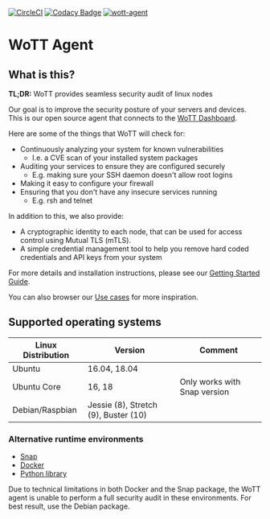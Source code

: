 [![CircleCI](https://circleci.com/gh/WoTTsecurity/agent.svg?style=svg)](https://circleci.com/gh/WoTTsecurity/agent) [![Codacy Badge](https://api.codacy.com/project/badge/Grade/9e165c20e9b04d62a15d1ff7c4736878)](https://www.codacy.com/app/vpetersson/agent) [![wott-agent](https://snapcraft.io/wott-agent/badge.svg)](https://snapcraft.io/wott-agent)

# WoTT Agent

## What is this?

**TL;DR:** WoTT provides seamless security audit of linux nodes

Our goal is to improve the security posture of your servers and devices. This is our open source agent that connects to the [WoTT Dashboard](https://dash.wott.io).

Here are some of the things that WoTT will check for:

 * Continuously analyzing your system for known vulnerabilities
   * I.e. a CVE scan of your installed system packages
 * Auditing your services to ensure they are configured securely
   * E.g. making sure your SSH daemon doesn't allow root logins
 * Making it easy to configure your firewall
 * Ensuring that you don't have any insecure services running
   * E.g. rsh and telnet

In addition to this, we also provide:

 * A cryptographic identity to each node, that can be used for access control using Mutual TLS (mTLS).
 * A simple credential management tool to help you remove hard coded credentials and API keys from your system

For more details and installation instructions, please see our [Getting Started Guide](https://wott.io/documentation/getting-started).

You can also browser our [Use cases](https://wott.io/documentation/use-cases) for more inspiration.

## Supported operating systems

| Linux Distribution  | Version | Comment |
| ------------- | ------------- | ---- |
| Ubuntu | 16.04, 18.04 |
| Ubuntu Core | 16, 18| Only works with Snap version |
| Debian/Raspbian | Jessie (8), Stretch (9), Buster (10) |


### Alternative runtime environments

* [Snap](https://github.com/WoTTsecurity/agent/blob/master/docs/alternative_installation_methods.md#snap-runtime)
* [Docker](https://github.com/WoTTsecurity/agent/blob/master/docs/alternative_installation_methods.md#installation-docker-runtime)
* [Python library](https://github.com/WoTTsecurity/agent/blob/master/docs/alternative_installation_methods.md#installation--python-runtime-advanced)

Due to technical limitations in both Docker and the Snap package, the WoTT agent is unable to perform a full security audit in these environments. For best result, use the Debian package.
